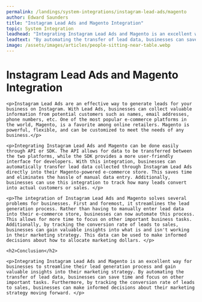```yaml
---
permalink: /landings/system-integrations/instagram-lead-ads/magento
author: Edward Saunders
title: "Instagram Lead Ads and Magento Integration"
topic: System Integration
leadhead: "Integrating Instagram Lead Ads and Magento is an excellent way for businesses to streamline their lead generation process and gain valuable insights into their marketing strategy"
leadtext: "By automating the transfer of lead data, businesses can save time and focus on other important tasks. Furthermore, by tracking the conversion rate of leads to sales, businesses can make informed decisions about their marketing strategy moving forward."
image: /assets/images/articles/people-sitting-near-table.webp
---
```

<div class="arttext">
	<h1>Instagram Lead Ads and Magento Integration</h1>

	<p>Instagram Lead Ads are an effective way to generate leads for your business on Instagram. With Lead Ads, businesses can collect valuable information from potential customers such as names, email addresses, phone numbers, etc. One of the most popular e-commerce platforms in the world, Magento, is a favorite among online retailers. Magento is powerful, flexible, and can be customized to meet the needs of any business.</p>

	<p>Integrating Instagram Lead Ads and Magento can be done easily through API or SDK. The API allows for data to be transferred between the two platforms, while the SDK provides a more user-friendly interface for developers. With this integration, businesses can automatically transfer lead data collected through Instagram Lead Ads directly into their Magento-powered e-commerce store. This saves time and eliminates the hassle of manual data entry. Additionally, businesses can use this integration to track how many leads convert into actual customers or sales. </p>

	<p>The integration of Instagram Lead Ads and Magento solves several problems for businesses. First and foremost, it streamlines the lead generation process. Rather than having to manually enter lead data into their e-commerce store, businesses can now automate this process. This allows for more time to focus on other important business tasks. Additionally, by tracking the conversion rate of leads to sales, businesses can gain valuable insights into what is and isn't working in their marketing strategy. This data can be used to make informed decisions about how to allocate marketing dollars. </p>

	<h2>Conclusion</h2>

	<p>Integrating Instagram Lead Ads and Magento is an excellent way for businesses to streamline their lead generation process and gain valuable insights into their marketing strategy. By automating the transfer of lead data, businesses can save time and focus on other important tasks. Furthermore, by tracking the conversion rate of leads to sales, businesses can make informed decisions about their marketing strategy moving forward. </p>

</div>